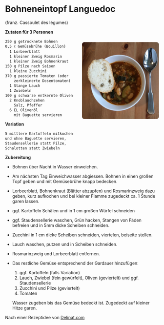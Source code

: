 Bohneneintopf Languedoc
=======================

(franz. Cassoulet des légumes)

<img align='right' style="margin:3em 0 1ex 1em;border-radius:8px" width="50%" src="images/Bohneneintop_Languedoc.jpg">
   
**Zutaten für 3 Personen**

```
250 g getrocknete Bohnen
0,5 ℓ Gemüsebrühe (Bouillon)
  1 Lorbeerblatt
  1 kleiner Zweig Rosmarin
  1 kleiner Zweig Bohnenkraut
150 g Pilze nach Saison
  1 kleine Zucchini
370 g passierte Tomaten (oder 
    zerkleinerte Dosentomaten)
  1 Stange Lauch
  1 Zwiebeln 
100 g schwarze entkernte Oliven
  2 Knoblauchzehen
    Salz, Pfeffer
  6 EL Olivenöl
    mit Baguette servieren 
```

**Variation**
```
5 mittlere Kartoffeln mitkochen
und ohne Baguette servieren,
Staudensellerie statt Pilze,
Schalotten statt Zwiebeln
```
 
**Zubereitung**

 - Bohnen über Nacht in Wasser einweichen.
 - Am nächsten Tag Einweichwasser abgiessen. Bohnen in einen großen Topf geben und mit Gemüsebrühe knapp bedecken.
 - Lorbeerblatt, Bohnenkraut (Blätter abzupfen) und Rosmarinzweig dazu geben, kurz aufkochen und bei kleiner Flamme zugedeckt ca. 1 Stunde garen lassen.
 - ggf. Kartoffeln Schälen und in 1 cm großen Würfel schneiden
 - ggf. Staudensellerie waschen, Grün hacken, Stangen von Fäden befreien und in 5mm dicke Scheiben schneiden.
 - Zucchini in 1 cm dicke Scheiben schneiden, viertelen, beiseite stellen.
 - Lauch waschen, putzen und in Scheiben schneiden.
 - Rosmarinzweig und Lorbeerblatt entfernen.
 - Das restliche Gemüse entsprechend der Gardauer hinzufügen:
   1. ggf. Kartoffeln (falls Variation)
   2. Lauch, Zwiebel (fein gewürfelt), Oliven (geviertelt) und ggf. Staudensellerie
   2. Zucchini und Pilze (geviertelt)
   3. Tomaten
   
   Wasser zugeben bis das Gemüse bedeckt ist. Zugedeckt auf kleiner Hitze garen. 

Nach einer Rezeptidee von [Delinat.com](https://www.delinat.com/rezept.html?DStextrezept7=183)

